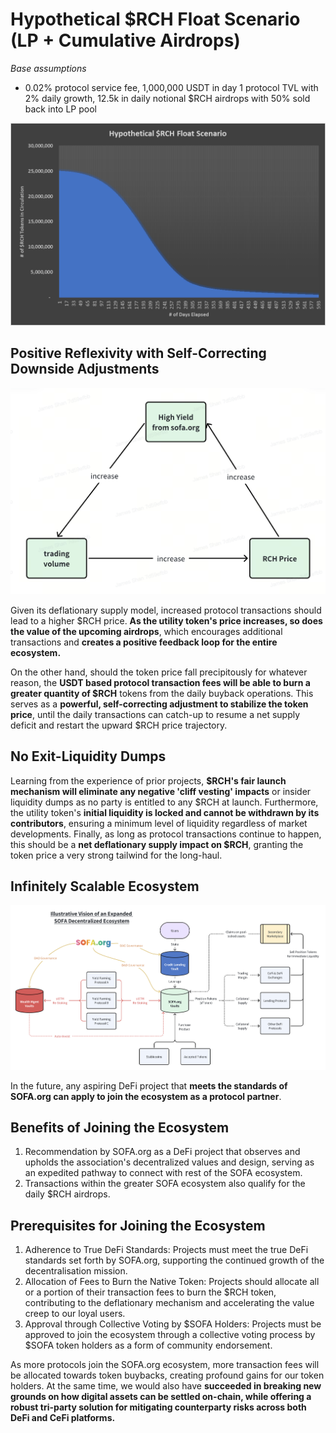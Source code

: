 # Hypothetical $RCH Float Scenario (LP + Cumulative Airdrops)

_Base assumptions_

- 0.02% protocol service fee, 1,000,000 USDT in day 1 protocol TVL with 2% daily growth, 12.5k in daily notional $RCH airdrops with 50% sold back into LP pool

![](../../static/TmEMbRxJvoqcdxxRvPYuSA3Csce.png)

## Positive Reflexivity with Self-Correcting Downside Adjustments

![](../../static/X1htbkA9AoMbiSxc8rxud0mJsbh.png)

Given its deflationary supply model, increased protocol transactions should lead to a higher $RCH price.  **As the utility token's price increases, so does the value of the upcoming airdrops**, which encourages additional transactions and **creates a positive feedback loop for the entire ecosystem.**

On the other hand, should the token price fall precipitously for whatever reason, the **USDT based protocol transaction fees will be able to burn a greater quantity of $RCH** tokens from the daily buyback operations.  This serves as a **powerful, self-correcting adjustment to stabilize the token price**, until the daily transactions can catch-up to resume a net supply deficit and restart the upward $RCH price trajectory.

## No Exit-Liquidity Dumps

Learning from the experience of prior projects, **$RCH's fair launch mechanism will eliminate any negative 'cliff vesting' impacts** or insider liquidity dumps as no party is entitled to any $RCH at launch.  Furthermore, the utility token's **initial liquidity is locked and cannot be withdrawn by its contributors**, ensuring a minimum level of liquidity regardless of market developments.  Finally, as long as protocol transactions continue to happen, this should be a **net deflationary supply impact on $RCH**, granting the token price a very strong tailwind for the long-haul.

## Infinitely Scalable Ecosystem

![](../../static/draw9.png)

In the future, any aspiring DeFi project that **meets the standards of SOFA.org can apply to join the ecosystem as a protocol partner**.

## Benefits of Joining the Ecosystem

1. Recommendation by SOFA.org as a DeFi project that observes and upholds the association's decentralized values and design, serving as an expedited pathway to connect with rest of the SOFA ecosystem.
2. Transactions within the greater SOFA ecosystem also qualify for the daily $RCH airdrops.

## Prerequisites for Joining the Ecosystem

1. Adherence to True DeFi Standards:  Projects must meet the true DeFi standards set forth by SOFA.org, supporting the continued growth of the decentralisation mission.
2. Allocation of Fees to Burn the Native Token:  Projects should allocate all or a portion of their transaction fees to burn the $RCH token, contributing to the deflationary mechanism and accelerating the value creep to our loyal users.
3. Approval through Collective Voting by $SOFA Holders:  Projects must be approved to join the ecosystem through a collective voting process by $SOFA token holders as a form of community endorsement.

As more protocols join the SOFA.org ecosystem, more transaction fees will be allocated towards token buybacks, creating profound gains for our token holders.  At the same time, we would also have **succeeded in breaking new grounds on how digital assets can be settled on-chain, while offering a robust tri-party solution for mitigating counterparty risks across both DeFi and CeFi platforms.**
